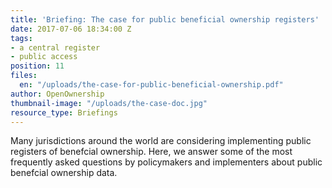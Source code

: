 ```yaml
---
title: 'Briefing: The case for public beneficial ownership registers'
date: 2017-07-06 18:34:00 Z
tags:
- a central register
- public access
position: 11
files:
  en: "/uploads/the-case-for-public-beneficial-ownership.pdf"
author: OpenOwnership
thumbnail-image: "/uploads/the-case-doc.jpg"
resource_type: Briefings
---
```


Many jurisdictions around the world are considering implementing public registers of benefcial ownership. Here, we answer some of the most frequently asked questions by policymakers and implementers about public benefcial ownership data.
